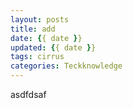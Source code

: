 ```yaml
---
layout: posts
title: add
date: {{ date }}
updated: {{ date }}
tags: cirrus
categories: Teckknowledge
---
```




asdfdsaf
